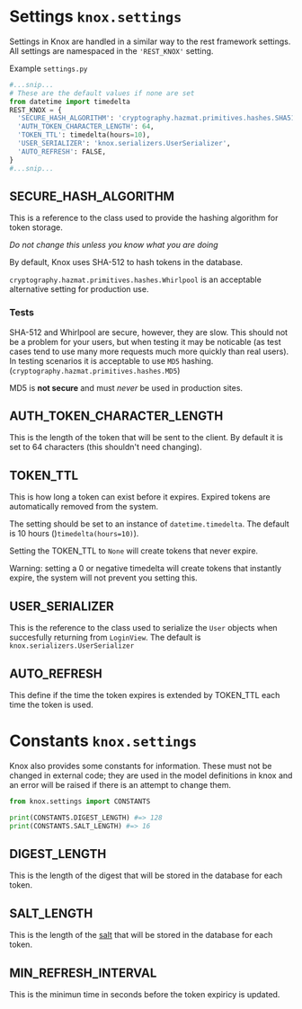 # Settings `knox.settings`

Settings in Knox are handled in a similar way to the rest framework settings.
All settings are namespaced in the `'REST_KNOX'` setting.

Example `settings.py`

```python
#...snip...
# These are the default values if none are set
from datetime import timedelta
REST_KNOX = {
  'SECURE_HASH_ALGORITHM': 'cryptography.hazmat.primitives.hashes.SHA512',
  'AUTH_TOKEN_CHARACTER_LENGTH': 64,
  'TOKEN_TTL': timedelta(hours=10),
  'USER_SERIALIZER': 'knox.serializers.UserSerializer',
  'AUTO_REFRESH': FALSE,
}
#...snip...
```

## SECURE_HASH_ALGORITHM
This is a reference to the class used to provide the hashing algorithm for
token storage.

*Do not change this unless you know what you are doing*

By default, Knox uses SHA-512 to hash tokens in the database.

`cryptography.hazmat.primitives.hashes.Whirlpool` is an acceptable alternative setting
for production use.

### Tests
SHA-512 and Whirlpool are secure, however, they are slow. This should not be a
problem for your users, but when testing it may be noticable (as test cases tend
to use many more requests much more quickly than real users). In testing scenarios
it is acceptable to use `MD5` hashing.(`cryptography.hazmat.primitives.hashes.MD5`)

MD5 is **not secure** and must *never* be used in production sites.

## AUTH_TOKEN_CHARACTER_LENGTH
This is the length of the token that will be sent to the client. By default it
is set to 64 characters (this shouldn't need changing).

## TOKEN_TTL
This is how long a token can exist before it expires. Expired tokens are automatically
removed from the system.

The setting should be set to an instance of `datetime.timedelta`. The default is
10 hours ()`timedelta(hours=10)`).

Setting the TOKEN_TTL to `None` will create tokens that never expire.

Warning: setting a 0 or negative timedelta will create tokens that instantly expire,
the system will not prevent you setting this.

## USER_SERIALIZER
This is the reference to the class used to serialize the `User` objects when
succesfully returning from `LoginView`. The default is `knox.serializers.UserSerializer`

## AUTO_REFRESH
This define if the time the token expires is extended by TOKEN_TTL each time the
token is used.

# Constants `knox.settings`
Knox also provides some constants for information. These must not be changed in
external code; they are used in the model definitions in knox and an error will
be raised if there is an attempt to change them.

```python
from knox.settings import CONSTANTS

print(CONSTANTS.DIGEST_LENGTH) #=> 128
print(CONSTANTS.SALT_LENGTH) #=> 16
```

## DIGEST_LENGTH
This is the length of the digest that will be stored in the database for each token.

## SALT_LENGTH
This is the length of the [salt][salt] that will be stored in the database for each token.

## MIN_REFRESH_INTERVAL
This is the minimun time in seconds before the token expiricy is updated.

[salt]: https://en.wikipedia.org/wiki/Salt_(cryptography)
